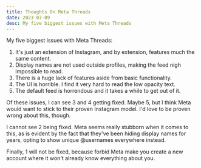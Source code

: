 ```yaml
---
title: Thoughts On Meta Threads
date: 2023-07-09
desc: My five biggest issues with Meta Threads
---
```


My five biggest issues with Meta Threads:

1. It's just an extension of Instagram, and by extension, features much the same content.
2. Display names are not used outside profiles, making the feed nigh impossible to read.
3. There is a huge lack of features aside from basic functionality.
4. The UI is horrible. I find it very hard to read the low opacity text.
5. The default feed is horrendous and it takes a while to get out of it.

Of these issues, I can see 3 and 4 getting fixed. Maybe 5, but I think Meta would want to stick to their proven Instagram model. I'd love to be proven wrong about this, though.

I cannot see 2 being fixed. Meta seems really stubborn when it comes to this, as is evident by the fact that they've been hiding display names for years, opting to show unique @usernames everywhere instead.

Finally, 1 will not be fixed, because forbid Meta make you create a new account where it won't already know everything about you.